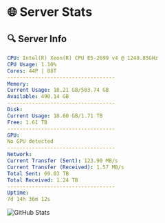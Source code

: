 # 🌐 Server Stats
## 🔍 Server Info
```yaml
CPU: Intel(R) Xeon(R) CPU E5-2699 v4 @ 1240.85GHz
CPU Usage: 1.10%
Cores: 44P | 88T
-----------------------------------
Memory:
Current Usage: 10.21 GB/503.74 GB
Available: 490.14 GB
-----------------------------------
Disk:
Current Usage: 18.60 GB/1.71 TB
Free: 1.61 TB
-----------------------------------
GPU:
No GPU detected
-----------------------------------
Network:
Current Transfer (Sent): 123.90 MB/s
Current Transfer (Received): 1.57 MB/s
Total Sent: 69.03 TB
Total Received: 1.24 TB
-----------------------------------
Uptime:
7d 14h 36m 12s
```
![GitHub Stats](https://img.shields.io/badge/Updated-2025-02-15_13:19:30-blue)